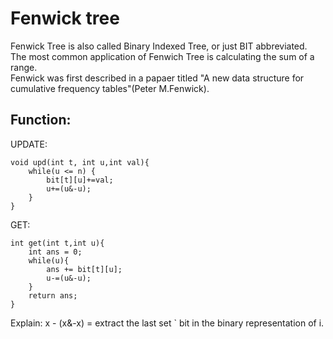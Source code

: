 # Fenwick tree  
Fenwick Tree is also called Binary Indexed Tree, or just BIT abbreviated.  
The most common application of Fenwich Tree is calculating the sum of a range.  
Fenwick was first described in a papaer titled "A new data structure for cumulative frequency tables"(Peter M.Fenwick).  
## Function:
UPDATE:  
```
void upd(int t, int u,int val){
	while(u <= n) {
		bit[t][u]+=val;
		u+=(u&-u);
	}
}
```  
GET:  
```
int get(int t,int u){
	int ans = 0;
	while(u){
		ans += bit[t][u];
		u-=(u&-u);
	}
	return ans;
}
```  
Explain: x - (x&-x) = extract the last set ` bit in the binary representation of i.  
